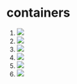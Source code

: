 # containers

1. [![](https://github.com/pingff/containers/workflows/tests-fibonacci/badge.svg)](https://github.com/pingff/containers/actions?query=workflow%3Atests-fibonacci)
1. [![](https://github.com/pingff/containers/workflows/tests-range/badge.svg)](https://github.com/pingffi/containers/actions?query=workflow%3Atests-range)
1. [![](https://github.com/pingff/containers/workflows/tests-BST/badge.svg)](https://github.com/pingff/containers/actions?query=workflow%3Atests-BST)
1. [![](https://github.com/pingff/containers/workflows/tests-BinaryTree/badge.svg)](https://github.com/pingff/containers/actions?query=workflow%3Atests-BinaryTree)
1. [![](https://github.com/pingff/containers/workflows/tests-AVLTree/badge.svg)](https://github.com/pingff/containers/actions?query=workflow%3Atests-AVLTree)
1. [![](https://github.com/pingff/containers/workflows/tests-heap/badge.svg)](https://github.com/pingff/containers/actions?query=workflow%3Atests-Heap)
